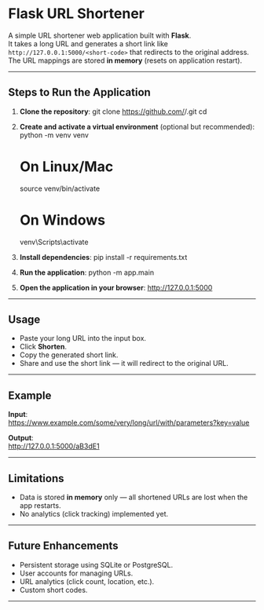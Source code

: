 # Flask URL Shortener

A simple URL shortener web application built with **Flask**.  
It takes a long URL and generates a short link like `http://127.0.0.1:5000/<short-code>` that redirects to the original address.  
The URL mappings are stored **in memory** (resets on application restart).

---

## Steps to Run the Application

1. **Clone the repository**:
   git clone https://github.com/<your-username>/<your-repo>.git
   cd <your-repo>

2. **Create and activate a virtual environment** (optional but recommended):
   python -m venv venv
   # On Linux/Mac
   source venv/bin/activate
   # On Windows
   venv\Scripts\activate

3. **Install dependencies**:
   pip install -r requirements.txt

4. **Run the application**:
   python -m app.main

5. **Open the application in your browser**:
   http://127.0.0.1:5000

---

## Usage

- Paste your long URL into the input box.
- Click **Shorten**.
- Copy the generated short link.
- Share and use the short link — it will redirect to the original URL.

---

## Example

**Input**:  
https://www.example.com/some/very/long/url/with/parameters?key=value

**Output**:  
http://127.0.0.1:5000/aB3dE1

---

## Limitations

- Data is stored **in memory** only — all shortened URLs are lost when the app restarts.
- No analytics (click tracking) implemented yet.

---

## Future Enhancements

- Persistent storage using SQLite or PostgreSQL.
- User accounts for managing URLs.
- URL analytics (click count, location, etc.).
- Custom short codes.

---
